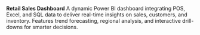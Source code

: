 **Retail Sales Dashboard**
A dynamic Power BI dashboard integrating POS, Excel, and SQL data to deliver real-time insights on sales, customers, and inventory. Features trend forecasting, regional analysis, and interactive drill-downs for smarter decisions.  
